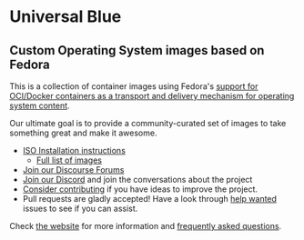# Universal Blue

## Custom Operating System images based on Fedora

This is a collection of container images using Fedora's [support for OCI/Docker containers as a transport and delivery mechanism for operating system content](https://fedoraproject.org/wiki/Changes/OstreeNativeContainerStable).

Our ultimate goal is to provide a community-curated set of images to take something great and make it awesome.

- [ISO Installation instructions](https://universal-blue.org/installation/)
  - [Full list of images](https://github.com/orgs/ublue-os/packages)
- [Join our Discourse Forums](https://universal-blue.discourse.group/)
- [Join our Discord](https://discord.gg/WEu6BdFEtp) and join the conversations about the project
- [Consider contributing](https://universal-blue.org/CONTRIBUTING/) if you have ideas to improve the project.
- Pull requests are gladly accepted! Have a look through [help wanted](https://github.com/ublue-os/main/labels/help%20wanted) issues to see if you can assist.

Check [the website](https://universal-blue.org/) for more information and [frequently asked questions](https://universal-blue.org/faq/).
